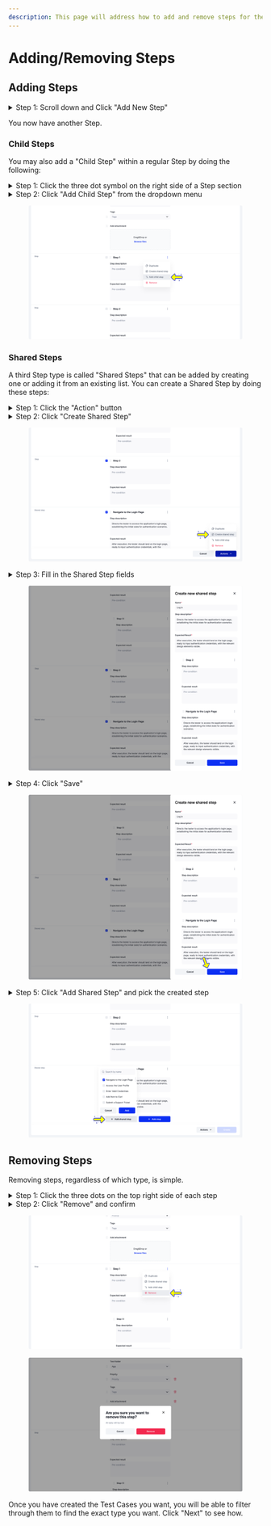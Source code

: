 ```yaml
---
description: This page will address how to add and remove steps for the "Steps" template.
---
```


# Adding/Removing Steps

## Adding Steps&#x20;

<details>

<summary>Step 1: Scroll down and Click "Add New Step" </summary>

Step 1: Once on the "Create New Test Case" page, scroll to the bottom of the page and click "Add New Step." This will add another step to the bottom of the page.

</details>

You now have another Step.

### Child Steps

You may also add a "Child Step" within a regular Step by doing the following:&#x20;

<details>

<summary>Step 1: Click the three dot symbol on the right side of a Step section </summary>

This will open a dropdown menu&#x20;

</details>

<details>

<summary>Step 2: Click "Add Child Step" from the dropdown menu </summary>

This will add the Child Step under the Step you are currently on and will have it's own description and expected outcome fields.&#x20;

</details>

<figure><img src="../../../.gitbook/assets/783_Test Cases 54_Create new test case - Steps - Add step (1).png" alt=""><figcaption></figcaption></figure>

### Shared Steps

A third Step type is called "Shared Steps" that can be added by creating one or adding it from an existing list. You can create a Shared Step by doing these steps:&#x20;

<details>

<summary>Step 1: Click the "Action" button </summary>

This will bring up a menu with a "Create Shared Step" button&#x20;

</details>

<details>

<summary>Step 2: Click "Create Shared Step"</summary>

Doing so will bring up the "Create New Shared Step" menu&#x20;

</details>

<figure><img src="../../../.gitbook/assets/784_Test Cases 55_Create new test case - Steps - Child step + Bulk.png" alt=""><figcaption></figcaption></figure>

<details>

<summary>Step 3: Fill in the Shared Step fields</summary>

You will be required to fill in a name for the shared step, the first step description, and the first step expected outcome. If required, you may fill out additional steps.&#x20;

</details>

<figure><img src="../../../.gitbook/assets/791_Test Cases 62_Create new test case - Steps - Create new shared step.png" alt=""><figcaption></figcaption></figure>

<details>

<summary>Step 4: Click "Save" </summary>

This will save your Shared step to your Organization and can be used by any other user in your Organization.&#x20;

</details>

<figure><img src="../../../.gitbook/assets/791_Test Cases 62_Create new test case - Steps - Create new shared step-1.png" alt=""><figcaption></figcaption></figure>

<details>

<summary>Step 5: Click "Add Shared Step" and pick the created step</summary>

Scroll to the bottom of the page and click "Add Shared Step," picking the new Shared Step you just created. This will add that step to your Test Case.&#x20;

</details>

<figure><img src="../../../.gitbook/assets/783_Test Cases 54_Create new test case - Steps - Add step-1.png" alt=""><figcaption></figcaption></figure>

## Removing Steps

Removing steps, regardless of which type, is simple.&#x20;

<details>

<summary>Step 1: Click the three dots on the top right side of each step</summary>

This will show a dropdown menu with the "Remove" button

</details>

<details>

<summary>Step 2: Click "Remove" and confirm </summary>

After clicking remove a extra menu will pop up asking if you are sure you want to remove that step. Click "Remove" again to confirm&#x20;

</details>

<div><figure><img src="../../../.gitbook/assets/788_Test Cases 59_Create new test case - Steps - Remove step.png" alt=""><figcaption></figcaption></figure> <figure><img src="../../../.gitbook/assets/789_Test Cases 60_Create new test case - Steps - Remove step.png" alt=""><figcaption></figcaption></figure></div>

Once you have created the Test Cases you want, you will be able to filter through them to find the exact type you want. Click "Next" to see how.&#x20;
